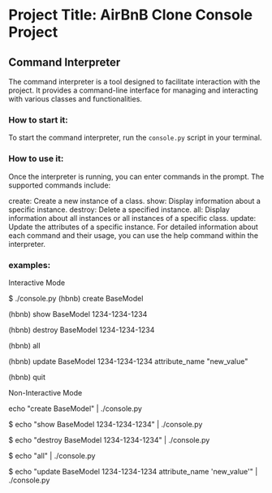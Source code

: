 # Project Title: AirBnB Clone Console Project

## Command Interpreter
The command interpreter is a tool designed to facilitate interaction with the project.
It provides a command-line interface for managing and interacting with various classes and functionalities.

### How to start it:
To start the command interpreter, run the `console.py` script in your terminal.

### How to use it:
Once the interpreter is running, you can enter commands in the prompt. The supported commands include:

create: Create a new instance of a class.
show: Display information about a specific instance.
destroy: Delete a specified instance.
all: Display information about all instances or all instances of a specific class.
update: Update the attributes of a specific instance.
For detailed information about each command and their usage, you can use the help command within the interpreter.

### examples:
Interactive Mode

$ ./console.py
(hbnb) create BaseModel

(hbnb) show BaseModel 1234-1234-1234

(hbnb) destroy BaseModel 1234-1234-1234

(hbnb) all

(hbnb) update BaseModel 1234-1234-1234 attribute_name "new_value"

(hbnb) quit

Non-Interactive Mode

 echo "create BaseModel" | ./console.py

$ echo "show BaseModel 1234-1234-1234" | ./console.py

$ echo "destroy BaseModel 1234-1234-1234" | ./console.py

$ echo "all" | ./console.py

$ echo "update BaseModel 1234-1234-1234 attribute_name 'new_value'" | ./console.py
